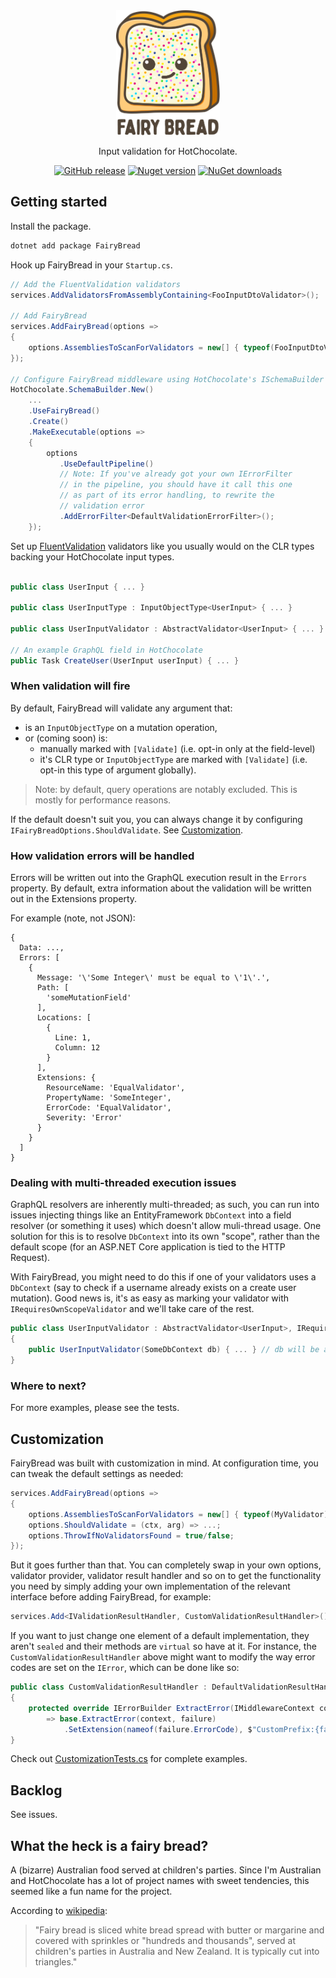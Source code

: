 <div align="center">
  <img alt="fairybread" src="logo.svg" height="200px">
  <p>
    Input validation for HotChocolate.
  </p>
  <p>
	  <a href="https://github.com/benmccallum/fairybread/releases"><img alt="GitHub release" src="https://img.shields.io/github/release/benmccallum/fairybread.svg"></a>
	  <a href="https://www.nuget.org/packages/FairyBread"><img alt="Nuget version" src="https://img.shields.io/nuget/v/FairyBread"></a>
	  <a href="https://www.nuget.org/packages/FairyBread"><img alt="NuGet downloads" src="https://img.shields.io/nuget/dt/FairyBread"></a>
  </p>
</div>

## Getting started

Install the package.

```bash
dotnet add package FairyBread
```

Hook up FairyBread in your `Startup.cs`.

```c#
// Add the FluentValidation validators
services.AddValidatorsFromAssemblyContaining<FooInputDtoValidator>();

// Add FairyBread
services.AddFairyBread(options =>
{
    options.AssembliesToScanForValidators = new[] { typeof(FooInputDtoValidator).Assembly };
});

// Configure FairyBread middleware using HotChocolate's ISchemaBuilder
HotChocolate.SchemaBuilder.New()
    ...
    .UseFairyBread()
    .Create()
    .MakeExecutable(options =>
    {
        options
           .UseDefaultPipeline()
           // Note: If you've already got your own IErrorFilter
           // in the pipeline, you should have it call this one
           // as part of its error handling, to rewrite the
           // validation error
           .AddErrorFilter<DefaultValidationErrorFilter>();
    });
```

Set up [FluentValidation](https://github.com/FluentValidation/FluentValidation) validators like you usually would on
the CLR types backing your HotChocolate input types.

```c#

public class UserInput { ... }

public class UserInputType : InputObjectType<UserInput> { ... }

public class UserInputValidator : AbstractValidator<UserInput> { ... }

// An example GraphQL field in HotChocolate
public Task CreateUser(UserInput userInput) { ... }
```

### When validation will fire

By default, FairyBread will validate any argument that:
* is an `InputObjectType` on a mutation operation,
* or (coming soon) is:
    * manually marked with `[Validate]` (i.e. opt-in only at the field-level)
	* it's CLR type or `InputObjectType` are marked with `[Validate]` (i.e. opt-in this type of argument globally).

> Note: by default, query operations are notably excluded. This is mostly for performance reasons.

If the default doesn't suit you, you can always change it by configuring `IFairyBreadOptions.ShouldValidate`. See [Customization](#Customization).

### How validation errors will be handled

Errors will be written out into the GraphQL execution result in the `Errors` property. By default, 
extra information about the validation will be written out in the Extensions property. 

For example (note, not JSON):

```
{
  Data: ...,
  Errors: [
    {
      Message: '\'Some Integer\' must be equal to \'1\'.',
      Path: [
        'someMutationField'
      ],
      Locations: [
        {
          Line: 1,
          Column: 12
        }
      ],
      Extensions: {
        ResourceName: 'EqualValidator',
        PropertyName: 'SomeInteger',
        ErrorCode: 'EqualValidator',
        Severity: 'Error'
      }
    }
  ]
}
```

### Dealing with multi-threaded execution issues

GraphQL resolvers are inherently multi-threaded; as such, you can run into issues injecting things like an EntityFramework `DbContext` into a field resolver (or something it uses) which doesn't allow muli-thread usage. One solution for this is to resolve `DbContext` into its own "scope", rather than the default scope (for an ASP.NET Core application is tied to the HTTP Request).

With FairyBread, you might need to do this if one of your validators uses a `DbContext` (say to check if a username already exists on a create user mutation). Good news is, it's as easy as marking your validator with `IRequiresOwnScopeValidator` and we'll take care of the rest.

```c# 
public class UserInputValidator : AbstractValidator<UserInput>, IRequiresOwnScopeValidator
{
    public UserInputValidator(SomeDbContext db) { ... } // db will be a unique instance for this validation operation
}
```

### Where to next?

For more examples, please see the tests.

## Customization

FairyBread was built with customization in mind. At configuration time, you can tweak the default settings as needed:

```c#
services.AddFairyBread(options =>
{
    options.AssembliesToScanForValidators = new[] { typeof(MyValidator).Assembly };
    options.ShouldValidate = (ctx, arg) => ...;
    options.ThrowIfNoValidatorsFound = true/false;
});
```

But it goes further than that. You can completely swap in your own options, validator provider, 
validator result handler and so on to get the functionality you need by simply adding your own 
implementation of the relevant interface before adding FairyBread, for example:

```c#
services.Add<IValidationResultHandler, CustomValidationResultHandler>();
```

If you want to just change one element of a default implementation, they aren't `sealed` and 
their methods are `virtual` so have at it. For instance, the `CustomValidationResultHandler` above might want to
modify the way error codes are set on the `IError`, which can be done like so:

```c#
public class CustomValidationResultHandler : DefaultValidationResultHandler
{
    protected override IErrorBuilder ExtractError(IMiddlewareContext context, ValidationFailure failure)
        => base.ExtractError(context, failure)
            .SetExtension(nameof(failure.ErrorCode), $"CustomPrefix:{failure.ErrorCode}");
}
```

Check out <a href="src/FairyBread.Tests/CustomizationTests.cs">CustomizationTests.cs</a> for complete examples.

## Backlog

See issues.

## What the heck is a fairy bread?

A (bizarre) Australian food served at children's parties. Since I'm Australian and HotChocolate has a lot of 
project names with sweet tendencies, this seemed like a fun name for the project.

According to [wikipedia](https://en.wikipedia.org/wiki/Fairy_bread):
> "Fairy bread is sliced white bread spread with butter or margarine and covered with sprinkles or "hundreds and thousands", served at children's parties in Australia and New Zealand. It is typically cut into triangles."
